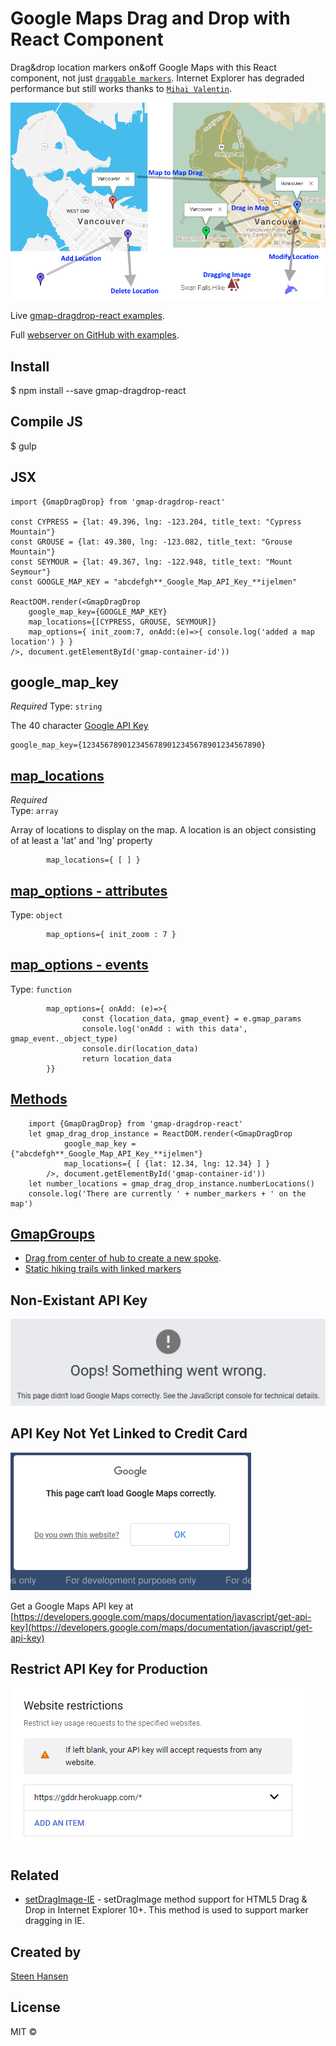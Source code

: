 <a name="fast-start"></a>

# Google Maps Drag and Drop with React Component

Drag&amp;drop location markers on&amp;off Google Maps with this React component, not just [`draggable markers`](https://developers.google.com/maps/documentation/javascript/markers#draggable). Internet Explorer has degraded performance but still works thanks to [`Mihai Valentin`](https://github.com/MihaiValentin/setDragImage-IE).

![visual explanation](gddr_explain.png)

Live [gmap-dragdrop-react examples](https://gmap-dragdrop-examples.onrender.com/maps).

Full [webserver on GitHub with examples](https://github.com/steenhansen/gmap-dragdrop-examples).

## Install

$ npm install --save gmap-dragdrop-react

## Compile JS

$ gulp

## JSX

    import {GmapDragDrop} from 'gmap-dragdrop-react'

    const CYPRESS = {lat: 49.396, lng: -123.204, title_text: "Cypress Mountain"}
    const GROUSE = {lat: 49.380, lng: -123.082, title_text: "Grouse Mountain"}
    const SEYMOUR = {lat: 49.367, lng: -122.948, title_text: "Mount Seymour"}
    const GOOGLE_MAP_KEY = "abcdefgh**_Google_Map_API_Key_**ijelmen"

    ReactDOM.render(<GmapDragDrop
    	google_map_key={GOOGLE_MAP_KEY}
    	map_locations={[CYPRESS, GROUSE, SEYMOUR]}
    	map_options={ init_zoom:7, onAdd:(e)=>{ console.log('added a map location') } }
    />, document.getElementById('gmap-container-id'))

## google_map_key

_Required_ Type: `string`

The 40 character [Google API Key](https://developers.google.com/maps/documentation/javascript/get-api-key)

    google_map_key={1234567890123456789012345678901234567890}

## [map_locations](/readme_map_locations.md)

_Required_  
Type: `array`

Array of locations to display on the map. A location is an object consisting of at least a 'lat' and 'lng' property

    		map_locations={ [ ] }

## [map_options - attributes](/readme_map_options.md)

Type: `object`

    		map_options={ init_zoom : 7 }

## [map_options - events](/readme_events.md)

Type: `function`

    		map_options={ onAdd: (e)=>{
        			const {location_data, gmap_event} = e.gmap_params
        			console.log('onAdd : with this data', gmap_event._object_type)
        			console.dir(location_data)
        			return location_data
      		}}

## [Methods](/readme_methods.md)

    	import {GmapDragDrop} from 'gmap-dragdrop-react'
    	let gmap_drag_drop_instance = ReactDOM.render(<GmapDragDrop
    			google_map_key ={"abcdefgh**_Google_Map_API_Key_**ijelmen"}
    			map_locations={ [ {lat: 12.34, lng: 12.34} ] }
    		/>, document.getElementById('gmap-container-id'))
    	let number_locations = gmap_drag_drop_instance.numberLocations()
    	console.log('There are currently ' + number_markers + ' on the map')

## [GmapGroups](/readme_groups.md)

- [Drag from center of hub to create a new spoke](https://gddr.herokuapp.com/activities).
- [Static hiking trails with linked markers](https://gddr.herokuapp.com/hikes)

## Non-Existant API Key

![google maps image when bad api key](bad-api-key.png)

## API Key Not Yet Linked to Credit Card

![For developers only](for_dev_only.png)

Get a Google Maps API key at [https://developers.google.com/maps/documentation/javascript/get-api-key](https://developers.google.com/maps/documentation/javascript/get-api-key)

## Restrict API Key for Production

![API restrictions](website-restrictions.png)

## Related

- [setDragImage-IE](https://github.com/MihaiValentin/setDragImage-IE) - setDragImage method support for HTML5 Drag &amp; Drop in Internet Explorer 10+. This method is used to support marker dragging in IE.

## Created by

[Steen Hansen](https://github.com/steenhansen)

## License

MIT ©
